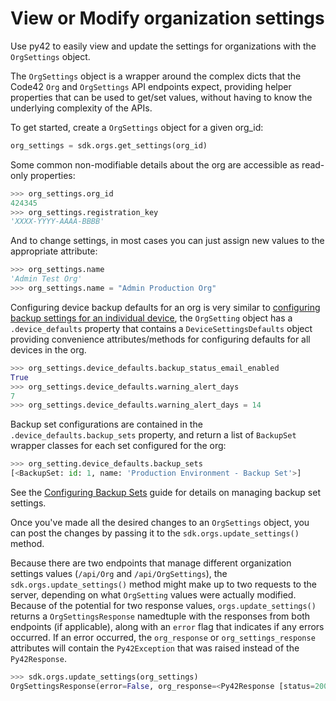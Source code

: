 # View or Modify organization settings

Use py42 to easily view and update the settings for organizations with the `OrgSettings` object.

The `OrgSettings` object is a wrapper around the complex dicts that the Code42 `Org` and `OrgSettings` API endpoints expect,
providing helper properties that can be used to get/set values, without having to know the underlying complexity of the APIs.

To get started, create a `OrgSettings` object for a given org_id:

```python
org_settings = sdk.orgs.get_settings(org_id)
```

Some common non-modifiable details about the org are accessible as read-only properties:

```python
>>> org_settings.org_id
424345
>>> org_settings.registration_key
'XXXX-YYYY-AAAA-BBBB'
```

And to change settings, in most cases you can just assign new values to the appropriate attribute:

```python
>>> org_settings.name
'Admin Test Org'
>>> org_settings.name = "Admin Production Org"
```

Configuring device backup defaults for an org is very similar to [configuring backup settings for an individual device](#devicesettings),
the `OrgSetting` object has a `.device_defaults` property that contains a `DeviceSettingsDefaults` object providing
convenience attributes/methods for configuring defaults for all devices in the org.

```python
>>> org_settings.device_defaults.backup_status_email_enabled
True
>>> org_settings.device_defaults.warning_alert_days
7
>>> org_settings.device_defaults.warning_alert_days = 14
```

Backup set configurations are contained in the `.device_defaults.backup_sets` property, and return a list of `BackupSet`
wrapper classes for each set configured for the org:

```python
>>> org_setting.device_defaults.backup_sets
[<BackupSet: id: 1, name: 'Production Environment - Backup Set'>]
```

See the [Configuring Backup Sets](#backupsets) guide for details on managing backup set settings.

Once you've made all the desired changes to an `OrgSettings` object, you can post the changes by passing it to the `sdk.orgs.update_settings()` method.

Because there are two endpoints that manage different organization settings values (`/api/Org` and `/api/OrgSettings`), the `sdk.orgs.update_settings()`
method might make up to two requests to the server, depending on what `OrgSetting` values were actually modified. Because of the potential for two
response values, `orgs.update_settings()` returns a `OrgSettingsResponse` namedtuple with the responses from both endpoints (if applicable), along with an
`error` flag that indicates if any errors occurred. If an error occurred, the `org_response` or `org_settings_response` attributes will contain the
`Py42Exception` that was raised instead of the `Py42Response`.


```python
>>> sdk.orgs.update_settings(org_settings)
OrgSettingsResponse(error=False, org_response=<Py42Response [status=200, data={'active': True, 'blocked': False, 'classification': 'BASIC', 'configInheritanceCounts': {}, ...}]>, org_settings_response=None)
```
